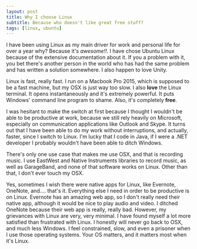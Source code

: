 ```yaml
---
layout: post
title: Why I choose Linux
subtitle: Because who doesn't like great free stuff?
tags: [linux, ubuntu]
---
```


I have been using Linux as my main driver for work and personal life for over a year why? Because it's *awesome!!*.
I have chose Ubuntu Linux because of the extensive documentation about it. If you a problem with it,
you bet there's another person in the world who has had the same problem and has written a solution somewhere.
I also happen to love Unity.

Linux is fast, really fast. I run on a Macbook Pro 2015, which is supposed to be a fast machine, but my OSX is just way
too slow. I also **love** the Linux terminal. It opens instantaneously and it's extremely powerful. It puts
Windows' command line program to shame. Also, it's completely **free**.

I was hesitant to make the switch at first because I thought I wouldn't be able to be productive at work, because
we still rely heavily on Microsoft, especially on communication applications like Outlook and Skype. It turns out
that I have been able to do my work without interruptions, and actually, faster, since I switch to Linux. I'm lucky
that I code in Java, if I were a .NET developer I probably wouldn't have been able to ditch Windows.

There's only one use case that makes me use OSX, and that is recording music. I use EastWest and
Native Instruments libraries to record music, as well as GarageBand, and none of that software works on Linux.
Other than that, I don't ever touch my OSX.

Yes, sometimes I wish there were native apps for Linux, like Evernote, OneNote, and.... that's it. Everything else I need
in order to be productive is on Linux. Evernote has an amazing web app, so I don't really need their native app, although
it would be nice to play audio and video. I ditched OneNote because their web app is really, really bad. However, my grievances
with Linux are very, very minimal. I have found myself a lot more satisfied than frustrated with Linux. I honestly will
never go back to OSX, and much less Windows. I feel constrained, slow, and even a prisoner when I use those operating systems.
Your OS matters, and it matters most when it's Linux.
